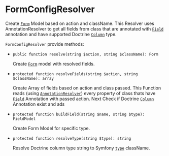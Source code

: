 FormConfigResolver
==================

Create [`Form`](../../src/Model/Form.php) Model based on action and className. 
This Resolver uses AnnotationResolver to get all fields from class that are annotated 
with [`Field`](../../src/Model/Field.php) annotation and have supported Doctrine [`Column`](http://www.doctrine-project.org/api/orm/2.3/class-Doctrine.ORM.Mapping.Column.html) type.

``FormConfigResolver`` provide methods:

 - ``public function resolve(string $action, string $className): Form``
 
    Create [`Form`](../../src/Model/Form.php) model with resolved fields.
    
 - ``protected function resolveFields(string $action, string $className): array``
 
    Create Array of fields based on action and class passed. 
    This Function reads (using [`AnnotationResolver`](../../src/Resolver/AnnotationResolver.php)) every property of class 
    thats have [`Field`](../../src/Annotation/Field.php) Annotation with passed action. 
    Next Check if Doctrine [`Column`](http://www.doctrine-project.org/api/orm/2.3/class-Doctrine.ORM.Mapping.Column.html) Annotation exist and ads
    
 - ``protected function buildField(string $name, string $type): FieldModel``
 
    Create Form Model for specific type.

 - ``protected function resolveType(string $type): string``

    Resolve Doctrine column type string to Symfony [`type`](http://symfony.com/doc/current/reference/forms/types.html) className.
